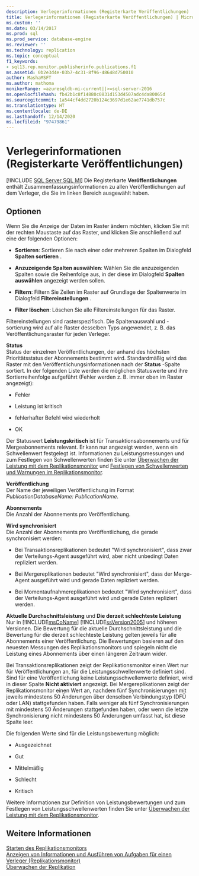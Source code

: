 ```yaml
---
description: Verlegerinformationen (Registerkarte Veröffentlichungen)
title: Verlegerinformationen (Registerkarte Veröffentlichungen) | Microsoft-Dokumentation
ms.custom: ''
ms.date: 03/14/2017
ms.prod: sql
ms.prod_service: database-engine
ms.reviewer: ''
ms.technology: replication
ms.topic: conceptual
f1_keywords:
- sql13.rep.monitor.publisherinfo.publications.f1
ms.assetid: 0b2e3d4e-03b7-4c31-8f96-48648d750010
author: MashaMSFT
ms.author: mathoma
monikerRange: =azuresqldb-mi-current||>=sql-server-2016
ms.openlocfilehash: fb42b1c8f14880c0831d153d4507adc4da80065d
ms.sourcegitcommit: 1a544cf4dd2720b124c3697d1e62ae7741db757c
ms.translationtype: HT
ms.contentlocale: de-DE
ms.lasthandoff: 12/14/2020
ms.locfileid: "97479861"
---
```

# <a name="publisher-information-publications"></a>Verlegerinformationen (Registerkarte Veröffentlichungen)
[!INCLUDE [SQL Server SQL MI](../../includes/applies-to-version/sql-asdbmi.md)]
  Die Registerkarte **Veröffentlichungen** enthält Zusammenfassungsinformationen zu allen Veröffentlichungen auf dem Verleger, die Sie im linken Bereich ausgewählt haben.  
  
## <a name="options"></a>Optionen  
 Wenn Sie die Anzeige der Daten im Raster ändern möchten, klicken Sie mit der rechten Maustaste auf das Raster, und klicken Sie anschließend auf eine der folgenden Optionen:  
  
-   **Sortieren**: Sortieren Sie nach einer oder mehreren Spalten im Dialogfeld **Spalten sortieren** .  
  
-   **Anzuzeigende Spalten auswählen**: Wählen Sie die anzuzeigenden Spalten sowie die Reihenfolge aus, in der diese im Dialogfeld **Spalten auswählen** angezeigt werden sollen.  
  
-   **Filtern**: Filtern Sie Zeilen im Raster auf Grundlage der Spaltenwerte im Dialogfeld **Filtereinstellungen** .  
  
-   **Filter löschen**: Löschen Sie alle Filtereinstellungen für das Raster.  
  
 Filtereinstellungen sind rasterspezifisch. Die Spaltenauswahl und -sortierung wird auf alle Raster desselben Typs angewendet, z. B. das Veröffentlichungsraster für jeden Verleger.  
  
 **Status**  
 Status der einzelnen Veröffentlichungen, der anhand des höchsten Prioritätsstatus der Abonnements bestimmt wird. Standardmäßig wird das Raster mit den Veröffentlichungsinformationen nach der **Status** -Spalte sortiert. In der folgenden Liste werden die möglichen Statuswerte und ihre Sortierreihenfolge aufgeführt (Fehler werden z. B. immer oben im Raster angezeigt):  
  
-   Fehler  
  
-   Leistung ist kritisch  
  
-   fehlerhafter Befehl wird wiederholt  
  
-   OK  
  
 Der Statuswert **Leistungskritisch** ist für Transaktionsabonnements und für Mergeabonnements relevant. Er kann nur angezeigt werden, wenn ein Schwellenwert festgelegt ist. Informationen zu Leistungsmessungen und zum Festlegen von Schwellenwerten finden Sie unter [Überwachen der Leistung mit dem Replikationsmonitor](../../relational-databases/replication/monitor/monitor-performance-with-replication-monitor.md) und [Festlegen von Schwellenwerten und Warnungen im Replikationsmonitor](../../relational-databases/replication/monitor/set-thresholds-and-warnings-in-replication-monitor.md).  
  
 **Veröffentlichung**  
 Der Name der jeweiligen Veröffentlichung im Format *PublicationDatabaseName: PublicationName*.  
  
 **Abonnements**  
 Die Anzahl der Abonnements pro Veröffentlichung.  
  
 **Wird synchronisiert**  
 Die Anzahl der Abonnements pro Veröffentlichung, die gerade synchronisiert werden:  
  
-   Bei Transaktionsreplikationen bedeutet "Wird synchronisiert", dass zwar der Verteilungs-Agent ausgeführt wird, aber nicht unbedingt Daten repliziert werden.  
  
-   Bei Mergereplikationen bedeutet "Wird synchronisiert", dass der Merge-Agent ausgeführt wird und gerade Daten repliziert werden.  
  
-   Bei Momentaufnahmereplikationen bedeutet "Wird synchronisiert", dass der Verteilungs-Agent ausgeführt wird und gerade Daten repliziert werden.  
  
 **Aktuelle Durchschnittsleistung** und **Die derzeit schlechteste Leistung**  
 Nur in [!INCLUDE[msCoName](../../includes/msconame-md.md)] [!INCLUDE[ssVersion2005](../../includes/ssversion2005-md.md)] und höheren Versionen. Die Bewertung für die aktuelle Durchschnittsleistung und die Bewertung für die derzeit schlechteste Leistung gelten jeweils für alle Abonnements einer Veröffentlichung. Die Bewertungen basieren auf den neuesten Messungen des Replikationsmonitors und spiegeln nicht die Leistung eines Abonnements über einen längeren Zeitraum wider.  
  
 Bei Transaktionsreplikationen zeigt der Replikationsmonitor einen Wert nur für Veröffentlichungen an, für die Leistungsschwellenwerte definiert sind. Sind für eine Veröffentlichung keine Leistungsschwellenwerte definiert, wird in dieser Spalte **Nicht aktiviert** angezeigt. Bei Mergereplikationen zeigt der Replikationsmonitor einen Wert an, nachdem fünf Synchronisierungen mit jeweils mindestens 50 Änderungen über denselben Verbindungstyp (DFÜ oder LAN) stattgefunden haben. Falls weniger als fünf Synchronisierungen mit mindestens 50 Änderungen stattgefunden haben, oder wenn die letzte Synchronisierung nicht mindestens 50 Änderungen umfasst hat, ist diese Spalte leer.  
  
 Die folgenden Werte sind für die Leistungsbewertung möglich:  
  
-   Ausgezeichnet  
  
-   Gut  
  
-   Mittelmäßig  
  
-   Schlecht  
  
-   Kritisch  
  
 Weitere Informationen zur Definition von Leistungsbewertungen und zum Festlegen von Leistungsschwellenwerten finden Sie unter [Überwachen der Leistung mit dem Replikationsmonitor](../../relational-databases/replication/monitor/monitor-performance-with-replication-monitor.md).  
  
## <a name="see-also"></a>Weitere Informationen  
 [Starten des Replikationsmonitors](../../relational-databases/replication/monitor/start-the-replication-monitor.md)   
 [Anzeigen von Informationen und Ausführen von Aufgaben für einen Verleger &#40;Replikationsmonitor&#41;](../../relational-databases/replication/monitor/view-information-and-perform-tasks-replication-monitor.md)   
 [Überwachen der Replikation](../../relational-databases/replication/monitor/monitoring-replication.md)  
  
  
